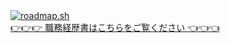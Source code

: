 <div><a href="https://roadmap.sh"><img src="https://roadmap.sh/card/wide/652e68f8f43a58c923dea3c0?variant=dark" alt="roadmap.sh"/></a></div>
<div><a href="https://findy-code.io/share_profiles/_fy8_yTOmw0sz" target="_blank" rel="noopener noreferrer">👉👉👉 職務経歴書はこちらをご覧ください 👈👈👈</a></div>
